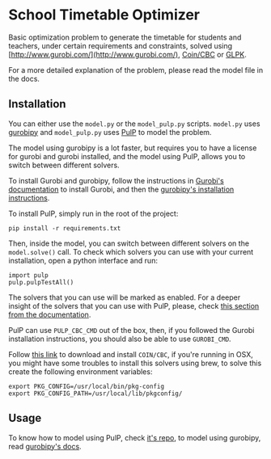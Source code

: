 # School Timetable Optimizer
Basic optimization problem to generate the timetable for students and teachers, under certain requirements and constraints, solved using [http://www.gurobi.com/](http://www.gurobi.com/), [Coin/CBC](https://projects.coin-or.org/Cbc) or [GLPK](https://www.gnu.org/software/glpk/).

For a more detailed explanation of the problem, please read the model file in the docs.

## Installation
You can either use the `model.py` or the `model_pulp.py` scripts. `model.py` uses [gurobipy](http://www.gurobi.com/documentation/7.5/quickstart_mac/the_gurobi_python_interfac.html) and `model_pulp.py` uses [PulP](https://www.coin-or.org/PuLP/) to model the problem.

The model using gurobipy is a lot faster, but requires you to have a license for gurobi and gurobi installed, and the model using PulP, allows you to switch between different solvers.

To install Gurobi and gurobipy, follow the instructions in [Gurobi's documentation](http://www.gurobi.com/documentation/7.5/) to install Gurobi, and then the [gurobipy's installation instructions](http://www.gurobi.com/documentation/7.5/quickstart_mac/the_gurobi_python_interfac.html).

To install PulP, simply run in the root of the project:
```
pip install -r requirements.txt
```

Then, inside the model, you can switch between different solvers on the `model.solve()` call. To check which solvers you can use with your current installation, open a python interface and run:

```
import pulp
pulp.pulpTestAll()
```

The solvers that you can use will be marked as enabled. For a deeper insight of the solvers that you can use with PulP, please, check [this section from the documentation](https://www.coin-or.org/PuLP/solvers.html).

PulP can use `PULP_CBC_CMD` out of the box, then, if you followed the Gurobi installation instructions, you should also be able to use `GUROBI_CMD`. 

Follow [this link](https://projects.coin-or.org/Cbc) to download and install `COIN/CBC`, if you're running in OSX, you might have some troubles to install this solvers using brew, to solve this create the following environment variables:

```
export PKG_CONFIG=/usr/local/bin/pkg-config
export PKG_CONFIG_PATH=/usr/local/lib/pkgconfig/
```

## Usage

To know how to model using PulP, check [it's repo](https://github.com/coin-or/pulp), to model using gurobipy, read [gurobipy's docs](http://www.gurobi.com/documentation/7.5/quickstart_mac/the_gurobi_python_interfac.html).

